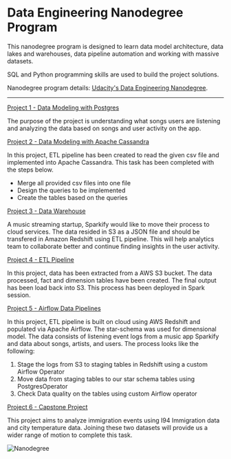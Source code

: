 # Data Engineering Nanodegree Program

This nanodegree program is designed to learn data model architecture, data lakes and warehouses, data pipeline automation and working with massive datasets.

SQL and Python programming skills are used to build the project solutions.

Nanodegree program details: [Udacity's Data Engineering Nanodegree](https://www.udacity.com/course/data-engineer-nanodegree--nd027).

----


[Project 1 - Data Modeling with Postgres](https://github.com/canerakin111/Udacity-Data-Engineering/tree/master/1_Data_Modeling_with_Postgres)

The purpose of the project is understanding what songs users are listening and analyzing the data based on songs and user activity on the app.

[Project 2 - Data Modeling with Apache Cassandra](https://github.com/canerakin111/Udacity-Data-Engineering/tree/master/2_Data_Modeling_with_Apache_Cassandra)

In this project, ETL pipeline has been created to read the given csv file and implemented into Apache Cassandra. This task has been completed with the steps below.

- Merge all provided csv files into one file
- Design the queries to be implemented
- Create the tables based on the queries

[Project 3 - Data Warehouse](https://github.com/canerakin111/Udacity-Data-Engineering/tree/master/3_Data_Warehouse)	

A music streaming startup, Sparkify would like to move their process to cloud services. The data resided in S3 as a JSON file and should be transfered in Amazon Redshift using ETL pipeline. This will help analytics team to collaborate better and continue finding insights in the user activity.

[Project 4 - ETL Pipeline](https://github.com/canerakin111/Udacity-Data-Engineering/tree/master/5_Airflow_data_pipelines)

In this project, data has been extracted from a AWS S3 bucket. The data processed, fact and dimension tables have been created. The final output has been load back into S3. This process has been deployed in Spark session.


[Project 5 - Airflow Data Pipelines](https://github.com/canerakin111/Udacity-Data-Engineering/blob/master/5_Airflow_data_pipelines)

In this project, ETL pipeline is built on cloud using AWS Redshift and populated via Apache Airflow. The star-schema was used for dimensional model. The data consists of listening event logs from a music app Sparkify and data about songs, artists, and users.
The process looks like the following:
1. Stage the logs from S3 to staging tables in Redshift using a custom Airflow Operator
2. Move data from staging tables to our star schema tables using PostgresOperator
3. Check Data quality on the tables using custom Airflow operator


[Project 6 - Capstone Project](https://github.com/canerakin111/Udacity-Data-Engineering/tree/master/6_CapstoneProject)

This project aims to analyze immigration events using I94 Immigration data and city temperature data. Joining these two datasets will provide us a wider range of motion to complete this task.

![Nanodegree](https://github.com/canerakin111/Udacity_Predictive_Analysis/blob/master/Nanodegree_predictive_analytics.jpg)
